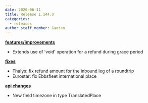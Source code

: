 ```yaml
---
date: 2020-06-11
title: Release 1.144.0
categories:
  - releases
author_staff_member: Gaetan
---
```


<!--more-->

**<u>features/improvements</u>**

- Extends use of 'void' operation for a refund during grace period

**<u>fixes</u>**

- Thalys: fix refund amount for the inbound leg of a roundtrip
- Eurostar: fix Ebbsfleet international place 

**<u>api changes</u>**

- New field timezone in type TranslatedPlace


  
